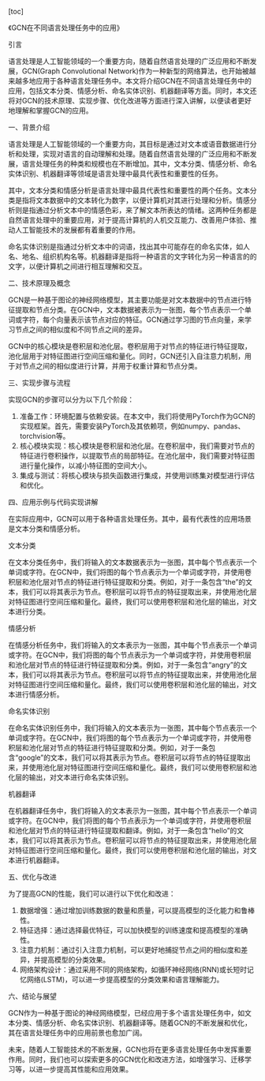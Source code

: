 
[toc]                    
                
                
《GCN在不同语言处理任务中的应用》

引言

语言处理是人工智能领域的一个重要方向，随着自然语言处理的广泛应用和不断发展，GCN(Graph Convolutional Network)作为一种新型的网络算法，也开始被越来越多地应用于各种语言处理任务中。本文将介绍GCN在不同语言处理任务中的应用，包括文本分类、情感分析、命名实体识别、机器翻译等方面。同时，本文还将对GCN的技术原理、实现步骤、优化改进等方面进行深入讲解，以便读者更好地理解和掌握GCN的应用。

一、背景介绍

语言处理是人工智能领域的一个重要方向，其目标是通过对文本或语音数据进行分析和处理，实现对语言的自动理解和处理。随着自然语言处理的广泛应用和不断发展，语言处理任务的种类和规模也在不断增加。其中，文本分类、情感分析、命名实体识别、机器翻译等领域是语言处理中最具代表性和重要性的任务。

其中，文本分类和情感分析是语言处理中最具代表性和重要性的两个任务。文本分类是指将文本数据中的文本转化为数字，以便计算机对其进行处理和分析。情感分析则是指通过分析文本中的情感色彩，来了解文本所表达的情绪。这两种任务都是自然语言处理中的重要应用，对于提高计算机的人机交互能力、改善用户体验、推动人工智能技术的发展都有着重要的作用。

命名实体识别是指通过分析文本中的词语，找出其中可能存在的命名实体，如人名、地名、组织机构名等。机器翻译是指将一种语言的文字转化为另一种语言的的文字，以便计算机之间进行相互理解和交互。

二、技术原理及概念

GCN是一种基于图论的神经网络模型，其主要功能是对文本数据中的节点进行特征提取和节点分类。在GCN中，文本数据被表示为一张图，每个节点表示一个单词或字符，每个向量表示该节点对应的特征。GCN通过学习图的节点向量，来学习节点之间的相似度和不同节点之间的差异。

GCN中的核心模块是卷积层和池化层。卷积层用于对节点的特征进行特征提取，池化层用于对特征图进行空间压缩和量化。同时，GCN还引入自注意力机制，用于对节点之间的相似度进行计算，并用于权重计算和节点分类。

三、实现步骤与流程

实现GCN的步骤可以分为以下几个阶段：

1. 准备工作：环境配置与依赖安装。在本文中，我们将使用PyTorch作为GCN的实现框架。首先，需要安装PyTorch及其依赖项，例如numpy、pandas、torchvision等。
2. 核心模块实现：核心模块是卷积层和池化层。在卷积层中，我们需要对节点的特征进行卷积操作，以提取节点的局部特征。在池化层中，我们需要对特征图进行量化操作，以减小特征图的空间大小。
3. 集成与测试：将核心模块与损失函数进行集成，并使用训练集对模型进行评估和优化。

四、应用示例与代码实现讲解

在实际应用中，GCN可以用于各种语言处理任务。其中，最有代表性的应用场景是文本分类和情感分析。

文本分类

在文本分类任务中，我们将输入的文本数据表示为一张图，其中每个节点表示一个单词或字符。在GCN中，我们将图的每个节点表示为一个单词或字符，并使用卷积层和池化层对节点的特征进行特征提取和分类。例如，对于一条包含“the”的文本，我们可以将其表示为节点。卷积层可以将节点的特征提取出来，并使用池化层对特征图进行空间压缩和量化。最终，我们可以使用卷积层和池化层的输出，对文本进行分类。

情感分析

在情感分析任务中，我们将输入的文本表示为一张图，其中每个节点表示一个单词或字符。在GCN中，我们将图的每个节点表示为一个单词或字符，并使用卷积层和池化层对节点的特征进行特征提取和分类。例如，对于一条包含“angry”的文本，我们可以将其表示为节点。卷积层可以将节点的特征提取出来，并使用池化层对特征图进行空间压缩和量化。最终，我们可以使用卷积层和池化层的输出，对文本进行情感分析。

命名实体识别

在命名实体识别任务中，我们将输入的文本表示为一张图，其中每个节点表示一个单词或字符。在GCN中，我们将图的每个节点表示为一个单词或字符，并使用卷积层和池化层对节点的特征进行特征提取和分类。例如，对于一条包含“google”的文本，我们可以将其表示为节点。卷积层可以将节点的特征提取出来，并使用池化层对特征图进行空间压缩和量化。最终，我们可以使用卷积层和池化层的输出，对文本进行命名实体识别。

机器翻译

在机器翻译任务中，我们将输入的文本表示为一张图，其中每个节点表示一个单词或字符。在GCN中，我们将图的每个节点表示为一个单词或字符，并使用卷积层和池化层对节点的特征进行特征提取和翻译。例如，对于一条包含“hello”的文本，我们可以将其表示为节点。卷积层可以将节点的特征提取出来，并使用池化层对特征图进行空间压缩和量化。最终，我们可以使用卷积层和池化层的输出，对文本进行机器翻译。

五、优化与改进

为了提高GCN的性能，我们可以进行以下优化和改进：

1. 数据增强：通过增加训练数据的数量和质量，可以提高模型的泛化能力和鲁棒性。
2. 特征选择：通过选择最优特征，可以加快模型的训练速度和提高模型的准确性。
3. 注意力机制：通过引入注意力机制，可以更好地捕捉节点之间的相似度和差异，并提高模型的分类效果。
4. 网络架构设计：通过采用不同的网络架构，如循环神经网络(RNN)或长短时记忆网络(LSTM)，可以进一步提高模型的分类效果和语言理解能力。

六、结论与展望

GCN作为一种基于图论的神经网络模型，已经应用于多个语言处理任务中，如文本分类、情感分析、命名实体识别、机器翻译等。随着GCN的不断发展和优化，其在语言处理任务中的应用前景也愈加广阔。

未来，随着人工智能技术的不断发展，GCN也将在更多语言处理任务中发挥重要作用。同时，我们也可以探索更多的GCN优化和改进方法，如增强学习、迁移学习等，以进一步提高其性能和应用效果。

